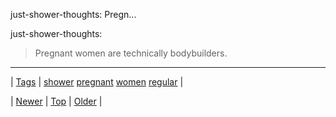 <!--
title: just-shower-thoughts
date: 2020-06-28T15:27:00.144Z
tags: shower, pregnant, women, regular
-->


just-shower-thoughts: Pregn...

<p>just-shower-thoughts:</p>

<blockquote><p>Pregnant women are technically bodybuilders.</p></blockquote>

<!--BOTTOM-POST-NAVIGATION-->
---

| [Tags](tags.md) | [shower](tag-shower.md) [pregnant](tag-pregnant.md) [women](tag-women.md) [regular](tag-regular.md) |

| [Newer](154464270045.md) | [Top](index.md) | [Older](154523906049.md) |